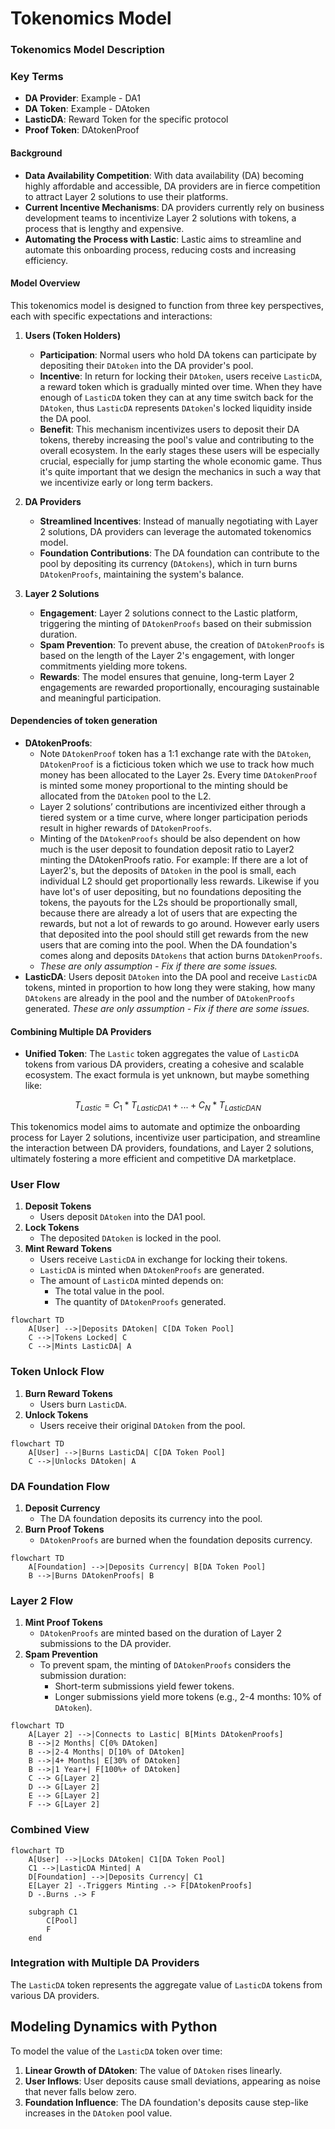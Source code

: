 # Tokenomics Model

### Tokenomics Model Description

### Key Terms
- **DA Provider**: Example - DA1
- **DA Token**: Example - DAtoken
- **LasticDA**: Reward Token for the specific protocol
- **Proof Token**: DAtokenProof

#### Background
- **Data Availability Competition**: With data availability (DA) becoming highly affordable and accessible, DA providers are in fierce competition to attract Layer 2 solutions to use their platforms.
- **Current Incentive Mechanisms**: DA providers currently rely on business development teams to incentivize Layer 2 solutions with tokens, a process that is lengthy and expensive.
- **Automating the Process with Lastic**: Lastic aims to streamline and automate this onboarding process, reducing costs and increasing efficiency.

#### Model Overview
This tokenomics model is designed to function from three key perspectives, each with specific expectations and interactions:

1. **Users (Token Holders)**
   - **Participation**: Normal users who hold DA tokens can participate by depositing their `DAtoken` into the DA provider's pool.
   - **Incentive**: In return for locking their `DAtoken`, users receive `LasticDA`, a reward token which is gradually minted over time. When they have enough of `LasticDA` token they can at any time switch back for the `DAtoken`, thus `LasticDA` represents `DAtoken`'s locked liquidity inside the DA pool.
   - **Benefit**: This mechanism incentivizes users to deposit their DA tokens, thereby increasing the pool's value and contributing to the overall ecosystem. In the early stages these users will be especially crucial, especially for jump starting the whole economic game. Thus it's quite important that we design the mechanics in such a way that we incentivize early or long term backers.

2. **DA Providers**
   - **Streamlined Incentives**: Instead of manually negotiating with Layer 2 solutions, DA providers can leverage the automated tokenomics model.
   - **Foundation Contributions**: The DA foundation can contribute to the pool by depositing its currency (`DAtokens`), which in turn burns `DAtokenProofs`, maintaining the system's balance.

3. **Layer 2 Solutions**
   - **Engagement**: Layer 2 solutions connect to the Lastic platform, triggering the minting of `DAtokenProofs` based on their submission duration.
   - **Spam Prevention**: To prevent abuse, the creation of `DAtokenProofs` is based on the length of the Layer 2's engagement, with longer commitments yielding more tokens.
   - **Rewards**: The model ensures that genuine, long-term Layer 2 engagements are rewarded proportionally, encouraging sustainable and meaningful participation.

#### Dependencies of token generation
- **DAtokenProofs**: 
    - Note `DAtokenProof` token has a 1:1 exchange rate with the `DAtoken`, `DAtokenProof` is a ficticious token which we use to track how much money has been allocated to the Layer 2s. Every time `DAtokenProof` is minted some money proportional to the minting should be allocated from the `DAtoken` pool to the L2.
    - Layer 2 solutions’ contributions are incentivized either through a tiered system or a time curve, where longer participation periods result in higher rewards of `DAtokenProofs`.  
    - Minting of the `DAtokenProofs` should be also dependent on how much is the user deposit to foundation deposit ratio to Layer2 minting the DAtokenProofs ratio. For example: If there are a lot of Layer2's, but the deposits of `DAtoken` in the pool is small, each individual L2 should get proportionally less rewards. Likewise if you have lot's of user depositing, but no foundations depositing the tokens, the payouts for the L2s should be proportionally small, because there are already a lot of users that are expecting the rewards, but not a lot of rewards to go around. However early users that deposited into the pool should still get rewards from the new users that are coming into the pool. When the DA foundation's comes along and deposits `DAtokens` that action burns `DAtokenProofs`.
    - _These are only assumption - Fix if there are some issues._
- **LasticDA**: Users deposit `DAtoken` into the DA pool and receive `LasticDA` tokens, minted in proportion to how long they were staking, how many `DAtokens` are already in the pool and the number of `DAtokenProofs` generated. _These are only assumption - Fix if there are some issues._

#### Combining Multiple DA Providers
- **Unified Token**: The `Lastic` token aggregates the value of `LasticDA` tokens from various DA providers, creating a cohesive and scalable ecosystem. The exact formula is yet unknown, but maybe something like:

$$ T_{Lastic} = C_1 * T_{LasticDA1} + ... + C_N * T_{LasticDAN} $$

This tokenomics model aims to automate and optimize the onboarding process for Layer 2 solutions, incentivize user participation, and streamline the interaction between DA providers, foundations, and Layer 2 solutions, ultimately fostering a more efficient and competitive DA marketplace.

### User Flow

1. **Deposit Tokens**
    - Users deposit `DAtoken` into the DA1 pool.
2. **Lock Tokens**
    - The deposited `DAtoken` is locked in the pool.
3. **Mint Reward Tokens**
    - Users receive `LasticDA` in exchange for locking their tokens.
    - `LasticDA` is minted when `DAtokenProofs` are generated.
    - The amount of `LasticDA` minted depends on:
        - The total value in the pool.
        - The quantity of `DAtokenProofs` generated.

```mermaid
flowchart TD
    A[User] -->|Deposits DAtoken| C[DA Token Pool]
    C -->|Tokens Locked| C
    C -->|Mints LasticDA| A
```

### Token Unlock Flow

1. **Burn Reward Tokens**
    - Users burn `LasticDA`.
2. **Unlock Tokens**
    - Users receive their original `DAtoken` from the pool.

```mermaid
flowchart TD
    A[User] -->|Burns LasticDA| C[DA Token Pool]
    C -->|Unlocks DAtoken| A
```

### DA Foundation Flow

1. **Deposit Currency**
    - The DA foundation deposits its currency into the pool.
2. **Burn Proof Tokens**
    - `DAtokenProofs` are burned when the foundation deposits currency.

```mermaid
flowchart TD
    A[Foundation] -->|Deposits Currency| B[DA Token Pool]
    B -->|Burns DAtokenProofs| B
```

### Layer 2 Flow

1. **Mint Proof Tokens**
    - `DAtokenProofs` are minted based on the duration of Layer 2 submissions to the DA provider.
2. **Spam Prevention**
    - To prevent spam, the minting of `DAtokenProofs` considers the submission duration:
        - Short-term submissions yield fewer tokens.
        - Longer submissions yield more tokens (e.g., 2-4 months: 10% of `DAtoken`).

```mermaid
flowchart TD
    A[Layer 2] -->|Connects to Lastic| B[Mints DAtokenProofs]
    B -->|2 Months| C[0% DAtoken]
    B -->|2-4 Months| D[10% of DAtoken]
    B -->|4+ Months| E[30% of DAtoken]
    B -->|1 Year+| F[100%+ of DAtoken]
    C --> G[Layer 2]
    D --> G[Layer 2]
    E --> G[Layer 2]
    F --> G[Layer 2]
```

### Combined View

```mermaid
flowchart TD
    A[User] -->|Locks DAtoken| C1[DA Token Pool]
    C1 -->|LasticDA Minted| A
    D[Foundation] -->|Deposits Currency| C1
    E[Layer 2] -.Triggers Minting .-> F[DAtokenProofs]
    D -.Burns .-> F

    subgraph C1
        C[Pool]
        F
    end
```

### Integration with Multiple DA Providers

The `LasticDA` token represents the aggregate value of `LasticDA` tokens from various DA providers.

## Modeling Dynamics with Python

To model the value of the `LasticDA` token over time:

1. **Linear Growth of DAtoken**: The value of `DAtoken` rises linearly.
2. **User Inflows**: User deposits cause small deviations, appearing as noise that never falls below zero.
3. **Foundation Influence**: The DA foundation's deposits cause step-like increases in the `DAtoken` pool value.

```